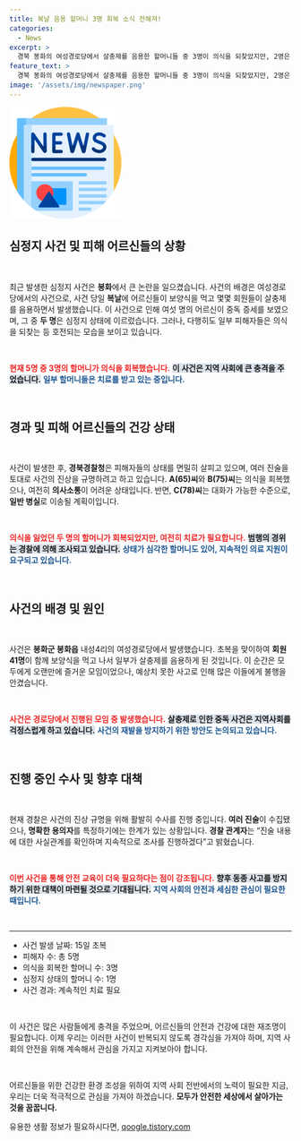 ```yaml
---
title: 복날 음용 할머니 3명 회복 소식 전해져!
categories:
  - News
excerpt: >
  경북 봉화의 여성경로당에서 살충제를 음용한 할머니들 중 3명이 의식을 되찾았지만, 2명은 여전히 중태에 빠져 있습니다. 사건의 배경과 진실은 무엇일까요? 클릭하여 더 알아보세요!
feature_text: >
  경북 봉화의 여성경로당에서 살충제를 음용한 할머니들 중 3명이 의식을 되찾았지만, 2명은 여전히 중태에 빠져 있습니다. 사건의 배경과 진실은 무엇일까요? 클릭하여 더 알아보세요!
image: '/assets/img/newspaper.png'
---
```


<p><img src="/assets/img/newspaper.png" alt="kimp 속보" /></p>

<h2 data-ke-size="size26">심정지 사건 및 피해 어르신들의 상황</h2>

<p data-ke-size="size16">&nbsp;</p>

<p data-ke-size="size16">최근 발생한 심정지 사건은 <b>봉화</b>에서 큰 논란을 일으켰습니다. 사건의 배경은 여성경로당에서의 사건으로, 사건 당일 <b>복날</b>에 어르신들이 보양식을 먹고 몇몇 회원들이 살충제를 음용하면서 발생했습니다. 이 사건으로 인해 여섯 명의 어르신이 중독 증세를 보였으며, 그 중 <b>두 명</b>은 심정지 상태에 이르렀습니다. 그러나, 다행히도 일부 피해자들은 의식을 되찾는 등 호전되는 모습을 보이고 있습니다.</p>

<p data-ke-size="size16">&nbsp;</p>

<p><b><span style="color: #ee2323;">현재 5명 중 3명의 할머니가 의식을 회복했습니다.</span></b> <b><span style="background-color: #21538527;">이 사건은 지역 사회에 큰 충격을 주었습니다.</span></b> <b><span style="color: #1a5490;">일부 할머니들은 치료를 받고 있는 중입니다.</span></b></p>

<p data-ke-size="size16">&nbsp;</p>

<h2 data-ke-size="size26">경과 및 피해 어르신들의 건강 상태</h2>

<p data-ke-size="size16">&nbsp;</p>

<p data-ke-size="size16">사건이 발생한 후, <b>경북경찰청</b>은 피해자들의 상태를 면밀히 살피고 있으며, 여러 진술을 토대로 사건의 진상을 규명하려고 하고 있습니다. <b>A(65)씨</b>와 <b>B(75)씨</b>는 의식을 회복했으나, 여전히 <b>의사소통</b>이 어려운 상태입니다. 반면, <b>C(78)씨</b>는 대화가 가능한 수준으로, <b>일반 병실</b>로 이송될 계획이입니다.</p>

<p data-ke-size="size16">&nbsp;</p>

<p><b><span style="color: #ee2323;">의식을 잃었던 <b>두 명</b>의 할머니가 회복되었지만, 여전히 치료가 필요합니다.</span></b> <b><span style="background-color: #21538527;">범행의 경위는 경찰에 의해 조사되고 있습니다.</span></b> <b><span style="color: #1a5490;">상태가 심각한 할머니도 있어, 지속적인 의료 지원이 요구되고 있습니다.</span></b></p>

<p data-ke-size="size16">&nbsp;</p>

<h2 data-ke-size="size26">사건의 배경 및 원인</h2>

<p data-ke-size="size16">&nbsp;</p>

<p data-ke-size="size16">사건은 <b>봉화군 봉화읍</b> 내성4리의 여성경로당에서 발생했습니다. 초복을 맞이하여 <b>회원 41명</b>이 함께 보양식을 먹고 나서 일부가 살충제를 음용하게 된 것입니다. 이 순간은 모두에게 오랜만에 즐거운 모임이었으나, 예상치 못한 사고로 인해 많은 이들에게 불행을 안겼습니다.</p>

<p data-ke-size="size16">&nbsp;</p>

<p><b><span style="color: #ee2323;">사건은 경로당에서 진행된 모임 중 발생했습니다.</span></b> <b><span style="background-color: #21538527;">살충제로 인한 중독 사건은 지역사회를 걱정스럽게 하고 있습니다.</span></b> <b><span style="color: #1a5490;">사건의 재발을 방지하기 위한 방안도 논의되고 있습니다.</span></b></p>

<p data-ke-size="size16">&nbsp;</p>

<h2 data-ke-size="size26">진행 중인 수사 및 향후 대책</h2>

<p data-ke-size="size16">&nbsp;</p>

<p data-ke-size="size16">현재 경찰은 사건의 진상 규명을 위해 활발히 수사를 진행 중입니다. <b>여러 진술</b>이 수집됐으나, <b>명확한 용의자</b>를 특정하기에는 한계가 있는 상황입니다. <b>경찰 관계자</b>는 “진술 내용에 대한 사실관계를 확인하며 지속적으로 조사를 진행하겠다”고 밝혔습니다.</p>

<p data-ke-size="size16">&nbsp;</p>

<p><b><span style="color: #ee2323;">이번 사건을 통해 안전 교육이 더욱 필요하다는 점이 강조됩니다.</span></b> <b><span style="background-color: #21538527;">향후 동종 사고를 방지하기 위한 대책이 마련될 것으로 기대됩니다.</span></b> <b><span style="color: #1a5490;">지역 사회의 안전과 세심한 관심이 필요한 때입니다.</span></b></p>

<p data-ke-size="size16">&nbsp;</p>

<hr>

<ul>
    <li>사건 발생 날짜: 15일 초복</li>
    <li>피해자 수: 총 5명</li>
    <li>의식을 회복한 할머니 수: 3명</li>
    <li>심정지 상태의 할머니 수: 1명</li>
    <li>사건 경과: 계속적인 치료 필요</li>
</ul>

<p data-ke-size="size16">&nbsp;</p>

<p data-ke-size="size16">이 사건은 많은 사람들에게 충격을 주었으며, 어르신들의 안전과 건강에 대한 재조명이 필요합니다. 이제 우리는 이러한 사건이 반복되지 않도록 경각심을 가져야 하며, 지역 사회의 안전을 위해 계속해서 관심을 가지고 지켜보아야 합니다.</p>

<p data-ke-size="size16">&nbsp;</p>

<p data-ke-size="size16">어르신들을 위한 건강한 환경 조성을 위하여 지역 사회 전반에서의 노력이 필요한 지금, 우리는 더욱 적극적으로 관심을 가져야 하겠습니다. <b>모두가 안전한 세상에서 살아가는 것을 꿈꿉니다.</b></p>
유용한 생활 정보가 필요하시다면, <a href="https://qoogle.tistory.com" rel="dofollow">qoogle.tistory.com</a>


